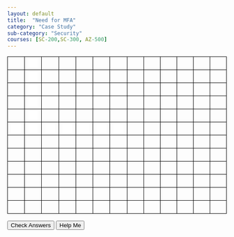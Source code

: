 ```yaml
---
layout: default
title:  "Need for MFA"
category: "Case Study"
sub-category: "Security"
courses: [SC-200,SC-300, AZ-500]
---
```


<!DOCTYPE html>
<html>
<head>
  <style>
    table {
      border-collapse: collapse;
    }
    td {
      width: 30px;
      height: 30px;
      text-align: center;
      border: 1px solid black;
    }
    input {
      width: 100%;
      height: 100%;
      border: none;
      text-align: center;
    }
    .incorrect {
      background-color: red;
    }
  </style>
</head>
<body>

<table>
  <tr>
    <td></td><td><input id="1-1" maxlength="1"></td><td></td><td></td><td></td><td></td><td></td><td></td><td></td><td></td><td></td><td></td><td></td>
  </tr>
  <tr>
    <td></td><td><input id="2-1" maxlength="1"></td><td></td><td></td><td></td><td></td><td></td><td></td><td></td><td></td><td></td><td></td><td></td>
  </tr>
  <tr>
    <td></td><td><input id="3-1" maxlength="1"></td><td></td><td></td><td></td><td></td><td></td><td></td><td></td><td></td><td></td><td></td><td></td>
  </tr>
  <tr>
    <td></td><td><input id="4-1" maxlength="1"></td><td></td><td></td><td></td><td></td><td></td><td></td><td></td><td></td><td></td><td></td><td></td>
  </tr>
  <tr>
    <td></td><td><input id="5-1" maxlength="1"></td><td></td><td></td><td></td><td></td><td></td><td></td><td></td><td></td><td></td><td></td><td></td>
  </tr>
  <tr>
    <td><input id="6-0" maxlength="1"></td><td><input id="6-1" maxlength="1"></td><td><input id="6-2" maxlength="1"></td><td><input id="6-3" maxlength="1"></td><td><input id="6-4" maxlength="1"></td><td><input id="6-5" maxlength="1"></td><td><input id="6-6" maxlength="1"></td><td></td><td></td><td></td><td></td><td></td><td></td>
  </tr>
  <tr>
    <td></td><td></td><td></td><td></td><td></td><td></td><td></td><td></td><td></td><td></td><td></td><td></td><td></td>
  </tr>
  <tr>
    <td></td><td></td><td></td><td></td><td></td><td></td><td></td><td></td><td></td><td></td><td></td><td></td><td></td>
  </tr>
  <tr>
    <td></td><td></td><td></td><td></td><td></td><td></td><td></td><td></td><td></td><td></td><td></td><td></td><td></td>
  </tr>
  <tr>
    <td></td><td></td><td></td><td></td><td></td><td></td><td></td><td></td><td></td><td></td><td></td><td></td><td></td>
  </tr>
  <tr>
    <td></td><td></td><td></td><td></td><td></td><td></td><td></td><td></td><td></td><td></td><td></td><td></td><td></td>
  </tr>
  <tr>
    <td></td><td></td><td></td><td></td><td></td><td></td><td></td><td></td><td></td><td></td><td></td><td></td><td></td>
  </tr>
</table>

<button onclick="checkAnswers()">Check Answers</button>
<button onclick="fillAnswers()">Help Me</button>

<script>
  const answers = {
    "1-1": "A", "2-1": "Z", "3-1": "U", "4-1": "R", "5-1": "E",
    "6-0": "C", "6-1": "O", "6-2": "S", "6-3": "M", "6-4": "O", "6-5": "S", "6-6": "D"
  };

  function checkAnswers() {
    for (const id in answers) {
      const input = document.getElementById(id);
      if (input.value.toUpperCase() !== answers[id]) {
        input.classList.add("incorrect");
      } else {
        input.classList.remove("incorrect");
      }
    }
  }

  function fillAnswers() {
    for (const id in answers) {
      document.getElementById(id).value = answers[id];
    }
  }
</script>

</body>
</html>
